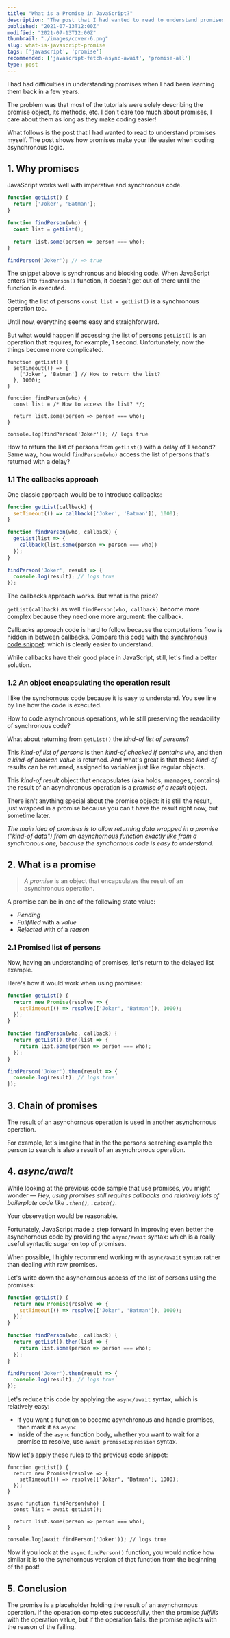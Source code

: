 ```yaml
---
title: "What is a Promise in JavaScript?"
description: "The post that I had wanted to read to understand promises myself: how promises make your life easier when coding asynchronous logic.  "
published: "2021-07-13T12:00Z"
modified: "2021-07-13T12:00Z"
thumbnail: "./images/cover-6.png"
slug: what-is-javascript-promise
tags: ['javascript', 'promise']
recommended: ['javascript-fetch-async-await', 'promise-all']
type: post
---
```


I had had difficulties in understanding promises when I had been learning them back in a few years. 

The problem was that most of the tutorials were solely describing the promise object, its methods, etc. I don't care too much about promises, I care about
them as long as they make coding easier!  

What follows is the post that I had wanted to read to understand promises myself. The post shows how promises make your life easier when coding asynchronous logic.  

## 1. Why promises

JavaScript works well with imperative and synchronous code.  

<div id="sync-code"></div>

```javascript
function getList() {
  return ['Joker', 'Batman'];
}

function findPerson(who) {
  const list = getList();

  return list.some(person => person === who);
}

findPerson('Joker'); // => true
```

The snippet above is synchronous and blocking code. When JavaScript enters into `findPerson()` function, it doesn't get out of there
until the function is executed.   

Getting the list of persons `const list = getList()` is a synchronous operation too.  

Until now, everything seems easy and straighforward.  

But what would happen if accessing the list of persons `getList()` is an operation that requires, for example, 1 second. Unfortunately, now the things become more complicated.  

```javascript{3,8}
function getList() {
  setTimeout(() => {
    ['Joker', 'Batman'] // How to return the list?
  }, 1000);
}

function findPerson(who) {
  const list = /* How to access the list? */;

  return list.some(person => person === who);
}

console.log(findPerson('Joker')); // logs true
```

How to return the list of persons from `getList()` with a delay of 1 second? Same way, how would `findPerson(who)` access the list of persons that's returned with a delay?  

### 1.1 The callbacks approach

One classic approach would be to introduce callbacks:

```javascript
function getList(callback) {
  setTimeout(() => callback(['Joker', 'Batman']), 1000);
}

function findPerson(who, callback) {
  getList(list => {
    callback(list.some(person => person === who))
  });
}

findPerson('Joker', result => {
  console.log(result); // logs true
});
```

The callbacks approach works. But what is the price? 

`getList(callback)` as well `findPerson(who, callback)` become more complex because they need one more argument: the callback.  

Callbacks approach code is hard to follow because the computations flow is hidden in between callbacks. Compare this code with the [synchronous code snippet](#sync-code): which is clearly easier to understand.  

While callbacks have their good place in JavaScript, still, let's find a better solution.  

### 1.2 An object encapsulating the operation result

I like the synchornous code because it is easy to understand. You see line by line how the code is executed.  

How to code asynchronous operations, while still preserving the readability of synchronous code? 

What about returning from `getList()` the *kind-of list of persons*?  

This *kind-of list of persons* is then *kind-of checked if contains `who`*, and then *a kind-of boolean value* is returned. And what's great is that these *kind-of* results can be returned, assigned to variables just like regular objects.  

This *kind-of result* object that encapsulates (aka holds, manages, contains) the result of an asynchronous operation is a *promise of a result* object. 

There isn't anything special about the promise object: it is still the result, just wrapped in a promise because you can't have the result right now, but sometime later.  

*The main idea of promises is to allow returning data wrapped in a promise ("kind-of data") from an asynchornous function exactly like from a synchronous one, because the synchornous code is easy to understand.*

## 2. What is a promise

> *A promise* is an object that encapsulates the result of an asynchronous operation.

A promise can be in one of the following state value:

* *Pending*
* *Fullfilled* with a *value*
* *Rejected* with of a *reason*



### 2.1 Promised list of persons

Now, having an understanding of promises, let's return to the delayed list example.  

Here's how it would work when using promises:

```javascript
function getList() {
  return new Promise(resolve => {
    setTimeout(() => resolve(['Joker', 'Batman']), 1000);
  });
}

function findPerson(who, callback) {
  return getList().then(list => {
    return list.some(person => person === who);
  });
}

findPerson('Joker').then(result => {
  console.log(result); // logs true
});
```

## 3. Chain of promises

The result of an asynchornous operation is used in another asynchornous operation.  

For example, let's imagine that in the the persons searching example the person to search is also a result of an asynchronous operation.  



## 4. *async/await*

While looking at the previous code sample that use promises, you might wonder &mdash; *Hey, using promises still requires callbacks and relatively lots of boilerplate code like `.then()`, `.catch()`.*  

Your observation would be reasonable.  

Fortunately, JavaScript made a step forward in improving even better the asynchornous code by providing the `async/await` syntax: which is a really useful syntactic sugar on top of promises.  

When possible, I highly recommend working with `async/await` syntax rather than dealing with raw promises.  

Let's write down the asynchornous access of the list of persons using the promises:

```javascript
function getList() {
  return new Promise(resolve => {
    setTimeout(() => resolve(['Joker', 'Batman']), 1000);
  });
}

function findPerson(who, callback) {
  return getList().then(list => {
    return list.some(person => person === who);
  });
}

findPerson('Joker').then(result => {
  console.log(result); // logs true
});
```

Let's reduce this code by applying the `async/await` syntax, which is relatively easy:

* If you want a function to become asynchronous and handle promises, then mark it as `async`
* Inside of the `async` function body, whether you want to wait for a promise to resolve, use `await promiseExpression` syntax.  

Now let's apply these rules to the previous code snippet:

```javascript{7,8,13}
function getList() {
  return new Promise(resolve => {
    setTimeout(() => resolve(['Joker', 'Batman'], 1000);
  });
}

async function findPerson(who) {
  const list = await getList();

  return list.some(person => person === who);
}

console.log(await findPerson('Joker')); // logs true
```

Now if you look at the `async` `findPerson()` function, you would notice how similar it is to the synchornous version of that function from the beginning of the post!

## 5. Conclusion

The promise is a placeholder holding the result of an asynchornous operation. If the operation completes successfully, then the promise *fulfills* with the operation value, but if the operation fails: the promise *rejects* with the reason of the failing.  